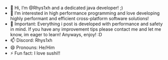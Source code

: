 - 👋 Hi, I’m @Rhys1xh and a dedicated java developer! ;)
- 👀 I’m interested in high performance programming and love developing highly performant and efficient cross-platform software solutions!
- 🌱 Important: Everything i post is developed with performance and safety in mind. If you have any improvement tips please contact me and let me know, im eager to learn! Anyways, enjoy! :D
- 📫 Discord: Rhys1xh
- 😄 Pronouns: He/Him
- ⚡ Fun fact: I love sushi!!


